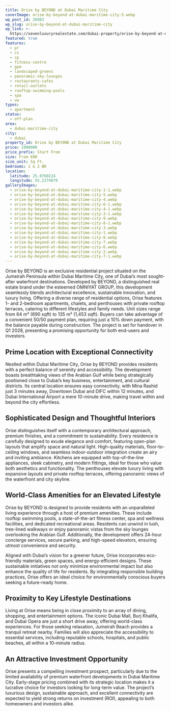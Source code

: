 ```yaml
---
title: Orise by BEYOND at Dubai Maritime City
coverImage: orise-by-beyond-at-dubai-maritime-city-5.webp
wp_post_id: 26983
wp_slug: orise-by-beyond-at-dubai-maritime-city
wp_link: >-
  https://sevenluxuryrealestate.com/dubai-property/orise-by-beyond-at-dubai-maritime-city/
featured: true
features:
  - pr
  - cs
  - cp
  - fitness-centre
  - gym
  - landscaped-greens
  - panoramic-sky-lounges
  - restaurants-cafes
  - retail-outlets
  - rooftop-swimming-pools
  - spa
  - vw
types:
  - apartment
status:
  - off-plan
area:
  - dubai-maritime-city
city:
  - dubai
property_id: Orise by BEYOND at Dubai Maritime City
price: 1900000
price_prefix: Start From
size: From 690
size_unit: Sq Ft.
bedrooms: 1 & 2 BR
location:
  latitude: 25.0760224
  longitude: 55.2274879
galleryImages:
  - orise-by-beyond-at-dubai-maritime-city-1-1.webp
  - orise-by-beyond-at-dubai-maritime-city-5.webp
  - orise-by-beyond-at-dubai-maritime-city-4.webp
  - orise-by-beyond-at-dubai-maritime-city-6-1.webp
  - orise-by-beyond-at-dubai-maritime-city-4-1.webp
  - orise-by-beyond-at-dubai-maritime-city-3-1.webp
  - orise-by-beyond-at-dubai-maritime-city-9.webp
  - orise-by-beyond-at-dubai-maritime-city-8-1.webp
  - orise-by-beyond-at-dubai-maritime-city-3.webp
  - orise-by-beyond-at-dubai-maritime-city-1.webp
  - orise-by-beyond-at-dubai-maritime-city-8.webp
  - orise-by-beyond-at-dubai-maritime-city-7.webp
  - orise-by-beyond-at-dubai-maritime-city-6.webp
  - orise-by-beyond-at-dubai-maritime-city-2.webp
  - orise-by-beyond-at-dubai-maritime-city-7-1.webp
---
```


Orise by BEYOND is an exclusive residential project situated on the Jumeirah Peninsula within Dubai Maritime City, one of Dubai’s most sought-after waterfront destinations. Developed by BEYOND, a distinguished real estate brand under the esteemed OMNIYAT GROUP, this development seamlessly blends architectural excellence, sustainable innovation, and luxury living. Offering a diverse range of residential options, Orise features 1- and 2-bedroom apartments, chalets, and penthouses with private rooftop terraces, catering to different lifestyles and family needs. Unit sizes range from 64 m² (690 sqft) to 135 m² (1,453 sqft). Buyers can take advantage of a convenient 50/50 payment plan, requiring just a 10% down payment, with the balance payable during construction. The project is set for handover in Q1 2028, presenting a promising opportunity for both end-users and investors.

## **Prime Location with Exceptional Connectivity**

Nestled within Dubai Maritime City, Orise by BEYOND provides residents with a perfect balance of serenity and accessibility. The development boasts breathtaking views of the Arabian Gulf while being strategically positioned close to Dubai’s key business, entertainment, and cultural districts. Its central location ensures easy connectivity, with Mina Rashid just 3 minutes away, Downtown Dubai and DIFC within 12 minutes, and Dubai International Airport a mere 10-minute drive, making travel within and beyond the city effortless.

## **Sophisticated Design and Thoughtful Interiors**

Orise distinguishes itself with a contemporary architectural approach, premium finishes, and a commitment to sustainability. Every residence is carefully designed to exude elegance and comfort, featuring open-plan layouts that amplify space and natural light. High-quality materials, floor-to-ceiling windows, and seamless indoor-outdoor integration create an airy and inviting ambiance. Kitchens are equipped with top-of-the-line appliances, sleek cabinetry, and modern fittings, ideal for those who value both aesthetics and functionality. The penthouses elevate luxury living with expansive layouts and private rooftop terraces, offering panoramic views of the waterfront and city skyline.

## **World-Class Amenities for an Elevated Lifestyle**

Orise by BEYOND is designed to provide residents with an unparalleled living experience through a host of premium amenities. These include rooftop swimming pools, a state-of-the-art fitness center, spa and wellness facilities, and dedicated recreational areas. Residents can unwind in lush, tree-lined walkways or enjoy panoramic vistas from the sky lounges overlooking the Arabian Gulf. Additionally, the development offers 24-hour concierge services, secure parking, and high-speed elevators, ensuring utmost convenience and security.

Aligned with Dubai’s vision for a greener future, Orise incorporates eco-friendly materials, green spaces, and energy-efficient designs. These sustainable initiatives not only minimize environmental impact but also enhance the quality of life for residents. By integrating responsible building practices, Orise offers an ideal choice for environmentally conscious buyers seeking a future-ready home.

## **Proximity to Key Lifestyle Destinations**

Living at Orise means being in close proximity to an array of dining, shopping, and entertainment options. The iconic Dubai Mall, Burj Khalifa, and Dubai Opera are just a short drive away, offering world-class experiences. For those seeking relaxation, Jumeirah Beach provides a tranquil retreat nearby. Families will also appreciate the accessibility to essential services, including reputable schools, hospitals, and public beaches, all within a 10-minute radius.

## **An Attractive Investment Opportunity**

Orise presents a compelling investment prospect, particularly due to the limited availability of premium waterfront developments in Dubai Maritime City. Early-stage pricing combined with its strategic location makes it a lucrative choice for investors looking for long-term value. The project’s luxurious design, sustainable approach, and excellent connectivity are expected to yield strong returns on investment (ROI), appealing to both homeowners and investors alike.
